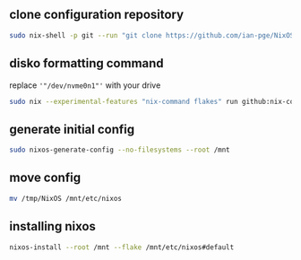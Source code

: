 ## clone configuration repository
```bash
sudo nix-shell -p git --run "git clone https://github.com/ian-pge/NixOS.git /tmp/NixOS"
```

## disko formatting command
replace `'"/dev/nvme0n1"'` with your drive
```bash
sudo nix --experimental-features "nix-command flakes" run github:nix-community/disko -- --mode disko /tmp/NixOS/disko.nix --arg device '"/dev/nvme0n1"'
```

## generate initial config
```bash
sudo nixos-generate-config --no-filesystems --root /mnt
```

## move config
```bash
mv /tmp/NixOS /mnt/etc/nixos
```

## installing nixos
```bash
nixos-install --root /mnt --flake /mnt/etc/nixos#default
```
